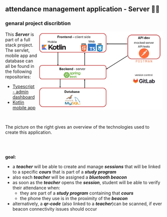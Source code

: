## attendance management application - Server 🤳🏾 

### genaral project discribtion 

<img align="right" src="https://github.com/Oscar-git97/AttendanceManager_AdminWeb/blob/7eda8eff977d4a42857a3e7f61ea0dfc4b348fef/resources/Techno_choice.jpg" alt="choice of technologies used" width="400"/>

This ***Server*** is part of a full stack project. The servlet, mobile app and database can all be found in the following repositories:
- [Typescript - admin dashboard](https://github.com/Oscar-git97/AttendanceManager_AdminWeb)
- [Kotlin mobile app]()
</br>

The picture on the right gives an overview of the technologies used to create this application.

</br>
</br>

**goal:**
- a ***teacher*** will be able to create and manage ***sessions*** that will be linked to a specific ***cours*** that is part of a ***study program***
- also each ***teacher*** will be assigned a ***bluetooth beacon***
- as soon as the ***teacher*** opens the ***session***, student will be able to verify their attendance when:
	- they are part of a ***study program*** containing that ***cours***
	- the phone they use is in the proximity of the ***beacon*** 
- alternatively, a ***qr-code*** (also linked to a ***teacher***)can be scanned, if ever beacon connectivity issues should occur
